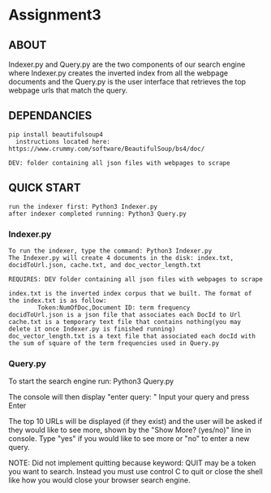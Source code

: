 # Assignment3

## ABOUT
Indexer.py and Query.py are the two components of our search engine where Indexer.py creates the inverted index from all the webpage documents and the Query.py is the user interface that retrieves the top webpage urls that match the query.

## DEPENDANCIES
    pip install beautifulsoup4
      instructions located here: https://www.crummy.com/software/BeautifulSoup/bs4/doc/

    DEV: folder containing all json files with webpages to scrape
    
## QUICK START
    run the indexer first: Python3 Indexer.py 
    after indexer completed running: Python3 Query.py
    
### Indexer.py
    To run the indexer, type the command: Python3 Indexer.py
    The Indexer.py will create 4 documents in the disk: index.txt, docidToUrl.json, cache.txt, and doc_vector_length.txt
    
    REQUIRES: DEV folder containing all json files with webpages to scrape

    index.txt is the inverted index corpus that we built. The format of the index.txt is as follow:
            Token:NumOfDoc,Document ID: term frequency 
    docidToUrl.json is a json file that associates each DocId to Url
    cache.txt is a temporary text file that contains nothing(you may delete it once Indexer.py is finished running)
    doc_vector_length.txt is a text file that associated each docId with the sum of square of the term frequencies used in Query.py
  
  
### Query.py
  To start the search engine run: Python3 Query.py
  
  The console will then display "enter query: "
  Input your query and press Enter

  The top 10 URLs will be displayed (if they exist) and the user will be asked if they would like to see more, shown by
        the "Show More? (yes/no)" line in console. Type "yes" if you would like to see more or "no" to enter a new query.

  NOTE: Did not implement quitting because keyword: QUIT may be a token you want to search.
        Instead you must use control C to quit or close the shell like how you would close your browser search engine.




